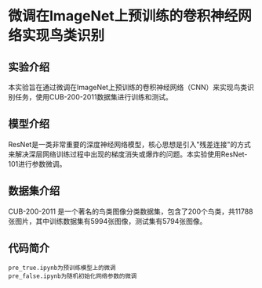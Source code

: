# 微调在ImageNet上预训练的卷积神经网络实现鸟类识别
## 实验介绍
本实验旨在通过微调在ImageNet上预训练的卷积神经网络（CNN）来实现鸟类识别任务，使用CUB-200-2011数据集进行训练和测试。


## 模型介绍
ResNet是一类非常重要的深度神经网络模型，核心思想是引入"残差连接"的方式来解决深层网络训练过程中出现的梯度消失或爆炸的问题。本实验使用ResNet-101进行参数微调。

## 数据集介绍
CUB-200-2011 是一个著名的鸟类图像分类数据集，包含了200个鸟类，共11788张图片，其中训练数据集有5994张图像，测试集有5794张图像。

## 代码简介
```
pre_true.ipynb为预训练模型上的微调
pre_false.ipynb为随机初始化网络参数的微调
```
